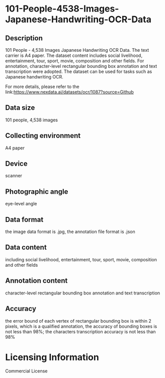# 101-People-4538-Images-Japanese-Handwriting-OCR-Data


## Description
101 People - 4,538 Images Japanese Handwriting OCR Data. The text carrier is A4 paper. The dataset content includes social livelihood, entertainment, tour, sport, movie, composition and other fields. For annotation, character-level rectangular bounding box annotation and text transcription were adopted. The dataset can be used for tasks such as Japanese handwriting OCR.

For more details, please refer to the link:https://www.nexdata.ai/datasets/ocr/1087?source=Github


## Data size
101 people, 4,538 images

## Collecting environment
A4 paper

## Device
scanner

## Photographic angle
eye-level angle

## Data format
the image data format is .jpg, the annotation file format is .json

## Data content
including social livelihood, entertainment, tour, sport, movie, composition and other fields

## Annotation content
character-level rectangular bounding box annotation and text transcription

## Accuracy
the error bound of each vertex of rectangular bounding box is within 2 pixels, which is a qualified annotation, the accuracy of bounding boxes is not less than 98%; the characters transcription accuracy is not less than 98%

# Licensing Information
Commercial License
